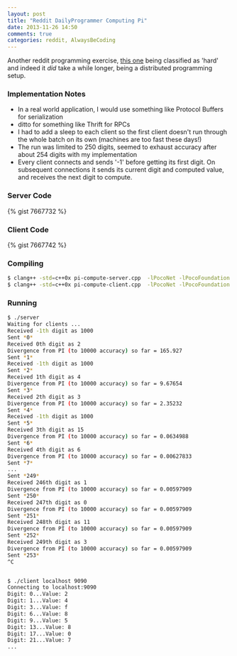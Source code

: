 ```yaml
---
layout: post
title: "Reddit DailyProgrammer Computing Pi"
date: 2013-11-26 14:50
comments: true
categories: reddit, AlwaysBeCoding
---
```


Another reddit programming exercise, [this one](http://www.reddit.com/r/dailyprogrammer/comments/1qply1/111513_challenge_129_hard_baking_pi/) being classified as 'hard' and indeed it _did_ take a while longer, being a distributed programming setup.

### Implementation Notes

* In a real world application, I would use something like Protocol Buffers for serialization
* ditto for something like Thrift for RPCs
* I had to add a sleep to each client so the first client doesn't run through
  the whole batch on its own (machines are too fast these days!)
* The run was limited to 250 digits, seemed to exhaust accuracy after about 254 digits with my implementation
* Every client connects and sends '-1' before getting its first digit. On
subsequent connections it sends its current digit and computed value, and
receives the next digit to compute.


### Server Code

{% gist 7667732 %}

### Client Code

{% gist 7667742 %}

### Compiling

```sh
$ clang++ -std=c++0x pi-compute-server.cpp  -lPocoNet -lPocoFoundation -o server
$ clang++ -std=c++0x pi-compute-client.cpp  -lPocoNet -lPocoFoundation -o client
```

### Running

```sh
$ ./server
Waiting for clients ...
Received -1th digit as 1000
Sent *0*
Received 0th digit as 2
Divergence from PI (to 10000 accuracy) so far = 165.927
Sent *1*
Received -1th digit as 1000
Sent *2*
Received 1th digit as 4
Divergence from PI (to 10000 accuracy) so far = 9.67654
Sent *3*
Received 2th digit as 3
Divergence from PI (to 10000 accuracy) so far = 2.35232
Sent *4*
Received -1th digit as 1000
Sent *5*
Received 3th digit as 15
Divergence from PI (to 10000 accuracy) so far = 0.0634988
Sent *6*
Received 4th digit as 6
Divergence from PI (to 10000 accuracy) so far = 0.00627833
Sent *7*
...
Sent *249*
Received 246th digit as 1
Divergence from PI (to 10000 accuracy) so far = 0.00597909
Sent *250*
Received 247th digit as 0
Divergence from PI (to 10000 accuracy) so far = 0.00597909
Sent *251*
Received 248th digit as 11
Divergence from PI (to 10000 accuracy) so far = 0.00597909
Sent *252*
Received 249th digit as 3
Divergence from PI (to 10000 accuracy) so far = 0.00597909
Sent *253*
^C


$ ./client localhost 9090
Connecting to localhost:9090
Digit: 0...Value: 2
Digit: 1...Value: 4
Digit: 3...Value: f
Digit: 6...Value: 8
Digit: 9...Value: 5
Digit: 13...Value: 8
Digit: 17...Value: 0
Digit: 21...Value: 7
...
```


